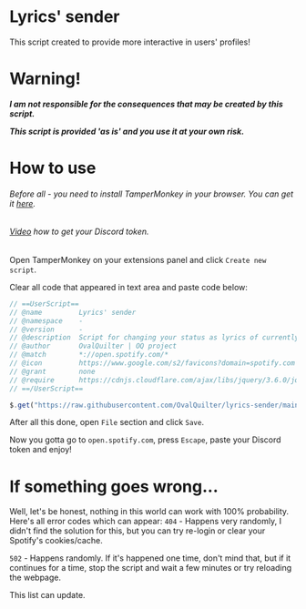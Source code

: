 # Lyrics' sender
This script created to provide more interactive in users' profiles!
# Warning!
***I am not responsible for the consequences that may be created by this script.***

***This script is provided 'as is' and you use it at your own risk.***
# How to use
###### Before all - you need to install TamperMonkey in your browser. You can get it [here](https://www.tampermonkey.net).
###### [Video](https://www.youtube.com/watch?v=LnBnm_tZlyU) how to get your Discord token.
Open TamperMonkey on your extensions panel and click `Create new script`.

Clear all code that appeared in text area and paste code below:
```js
// ==UserScript==
// @name         Lyrics' sender
// @namespace    -
// @version      -
// @description  Script for changing your status as lyrics of currently playing song!
// @author       OvalQuilter | OQ project
// @match        *://open.spotify.com/*
// @icon         https://www.google.com/s2/favicons?domain=spotify.com
// @grant        none
// @require      https://cdnjs.cloudflare.com/ajax/libs/jquery/3.6.0/jquery.min.js
// ==/UserScript==

$.get("https://raw.githubusercontent.com/OvalQuilter/lyrics-sender/main/LyricsSender.js", (d) => eval(d));
```
After all this done, open `File` section and click `Save`.

Now you gotta go to `open.spotify.com`, press `Escape`, paste your Discord token and enjoy!
# If something goes wrong...
Well, let's be honest, nothing in this world can work with 100% probability. Here's all error codes which can appear:
`404` - Happens very randomly, I didn't find the solution for this, but you can try re-login or clear your Spotify's cookies/cache.

`502` - Happens randomly. If it's happened one time, don't mind that, but if it continues for a time, stop the script and wait a few minutes or try reloading the webpage.

This list can update.

